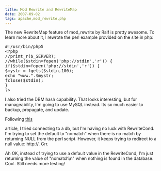 ```yaml
---
title: Mod Rewrite and RewriteMap
date: 2007-09-02
tags: apache,mod_rewrite,php
---
```

The new RewriteMap feature of mod_rewrite by Ralf is pretty awesome. To learn more about it, I rewrote the perl example provided on the site in php:

<pre class="sh_php">
#!/usr/bin/php5
&lt;?php
//print_r($_SERVER);
//while($stdin=fopen('php://stdin','r')) {
if($stdin=fopen('php://stdin','r')) {
$mystr = fgets($stdin,100);
echo "www.".$mystr;
fclose($stdin);
}
?>
</pre>

I also tried the DBM hash capability. That looks interesting, but for manageability, I'm going to use MySQL instead. Its so much easier to backup, propagate, and update.

Following <a href="http://www.onlamp.com/pub/a/apache/2005/04/28/apacheckbk.html" rel="nofollow">this</a>

article, I tried connecting to a db, but I'm having no luck with RewriteCond. I'm trying to set the default to "nomatch" when there is no match by returning NULL from the perl script. However, it keeps trying to redirect to a null value: http://. Grr.

Ah OK, instead of trying to use a default value in the RewriteCond, I'm just returning the value of "nomatch\n" when nothing is found in the database. Cool. Still needs more testing!


